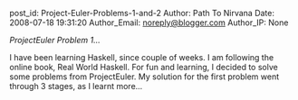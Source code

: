 post_id: Project-Euler-Problems-1-and-2
Author: Path To Nirvana
Date: 2008-07-18 19:31:20
Author_Email: noreply@blogger.com
Author_IP: None

*ProjectEuler Problem 1...*

I have been learning Haskell, since couple of weeks. I am following the online
book, Real World Haskell. For fun and learning, I decided to solve some
problems from ProjectEuler. My solution for the first problem went through 3
stages, as I learnt more...

